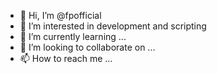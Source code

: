- 👋 Hi, I’m @fpofficial
- 👀 I’m interested in development and scripting
- 🌱 I’m currently learning ...
- 💞️ I’m looking to collaborate on ...
- 📫 How to reach me ...

<!---
fpofficial/fpofficial is a ✨ special ✨ repository because its `README.md` (this file) appears on your GitHub profile.
You can click the Preview link to take a look at your changes.
--->
